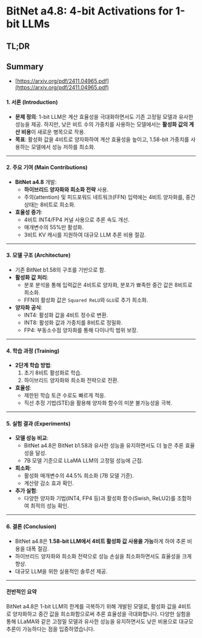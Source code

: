 # BitNet a4.8: 4-bit Activations for 1-bit LLMs
## TL;DR
## Summary
- [https://arxiv.org/pdf/2411.04965.pdf](https://arxiv.org/pdf/2411.04965.pdf)

#### 1. 서론 (Introduction)
- **문제 정의**: 1-bit LLM은 계산 효율성을 극대화하면서도 기존 고정밀 모델과 유사한 성능을 제공. 하지만, 낮은 비트 수의 가중치를 사용하는 모델에서는 **활성화 값의 계산 비용**이 새로운 병목으로 작용.
- **목표**: 활성화 값을 4비트로 양자화하여 계산 효율성을 높이고, 1.58-bit 가중치를 사용하는 모델에서 성능 저하를 최소화.

---

#### 2. 주요 기여 (Main Contributions)
- **BitNet a4.8** 개발: 
  - **하이브리드 양자화와 희소화 전략** 사용.
  - 주의(attention) 및 피드포워드 네트워크(FFN) 입력에는 4비트 양자화를, 중간 상태는 8비트로 희소화.
- **효율성 증가**:
  - 4비트 INT4/FP4 커널 사용으로 추론 속도 개선.
  - 매개변수의 55%만 활성화.
  - 3비트 KV 캐시를 지원하여 대규모 LLM 추론 비용 절감.

---

#### 3. 모델 구조 (Architecture)
- 기존 BitNet b1.58의 구조를 기반으로 함.
- **활성화 값 처리**:
  - 분포 분석을 통해 입력값은 4비트로 양자화, 분포가 뾰족한 중간 값은 8비트로 희소화.
  - FFN의 활성화 값은 `Squared ReLU`와 `GLU`로 추가 희소화.
- **양자화 공식**:
  - INT4: 활성화 값을 4비트 정수로 변환.
  - INT8: 활성화 값과 가중치를 8비트로 정밀화.
  - FP4: 부동소수점 양자화를 통해 다이나믹 범위 보장.

---

#### 4. 학습 과정 (Training)
- **2단계 학습 방법**:
  1. 초기 8비트 활성화로 학습.
  2. 하이브리드 양자화와 희소화 전략으로 전환.
- **효율성**:
  - 제한된 학습 토큰 수로도 빠르게 적응.
  - 직선 추정 기법(STE)을 활용해 양자화 함수의 미분 불가능성을 극복.

---

#### 5. 실험 결과 (Experiments)
- **모델 성능 비교**:
  - BitNet a4.8은 BitNet b1.58과 유사한 성능을 유지하면서도 더 높은 추론 효율성을 달성.
  - 7B 모델 기준으로 LLaMA LLM의 고정밀 성능에 근접.
- **희소화**:
  - 활성화 매개변수의 44.5% 희소화 (7B 모델 기준).
  - 계산량 감소 효과 확인.
- **추가 실험**:
  - 다양한 양자화 기법(INT4, FP4 등)과 활성화 함수(Swish, ReLU2)를 조합하여 최적의 성능 확인.

---

#### 6. 결론 (Conclusion)
- BitNet a4.8은 **1.58-bit LLM에서 4비트 활성화 값 사용을 가능**하게 하여 추론 비용을 대폭 절감.
- 하이브리드 양자화와 희소화 전략으로 성능 손실을 최소화하면서도 효율성을 크게 향상.
- 대규모 LLM을 위한 실용적인 솔루션 제공.

---

#### 전반적인 요약
BitNet a4.8은 1-bit LLM의 한계를 극복하기 위해 개발된 모델로, 활성화 값을 4비트로 양자화하고 중간 값을 희소화함으로써 추론 효율성을 극대화합니다. 다양한 실험을 통해 LLaMA와 같은 고정밀 모델과 유사한 성능을 유지하면서도 낮은 비용으로 대규모 추론이 가능하다는 점을 입증하였습니다.